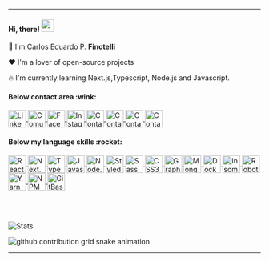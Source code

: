 
---

<h4>Hi, there! <img src="https://raw.githubusercontent.com/MartinHeinz/MartinHeinz/master/wave.gif" width="25px"></h4>

:muscle:  I'm Carlos Eduardo P. <strong>Finotelli</strong>

:heart:  I'm a lover of open-source projects

:fire:  I'm currently learning Next.js,Typescript, Node.js and Javascript.

<h4>Below contact area  :wink:</h4>

<a href="https://linkedin.com/in/finotellicarlos" target="blank">
    <img align="center" src="https://cdn.icon-icons.com/icons2/1099/PNG/512/1485482199-linkedin_78667.png" alt="Linkedin - Finotelli" height="35" width="35" />
</a>

<a href="https://app.rocketseat.com.br/me/finotellicarlos" target="blank">
  <img align="center" src="https://cdn-images-1.medium.com/max/184/1*TkXVfLTwsHdwpUEjGzdi9w@2x.jpeg" alt="Comunidade Rocketseat - Finotelli" height="35" width="35" />
</a>

<a href="https://fb.com/duuh.cls" target="_blank">
    <img align="center" src="https://cdn.icon-icons.com/icons2/555/PNG/512/facebook_icon-icons.com_53612.png" alt="Facebook - Finotelli" height="35" width="35" />
</a>

<a href="https://instagram.com/10_duuh" target="_blank">
    <img align="center" src="https://cdn.icon-icons.com/icons2/1753/PNG/512/iconfinder-social-media-applications-3instagram-4102579_113804.png" alt="Instagram - Finotelli" height="35" width="35" />
</a>

<a href="https://discordapp.com/users/733724313550717038" target="_blank">
  <img align="center" src="https://cdn.icon-icons.com/icons2/2108/PNG/512/discord_icon_130958.png" alt="Contato Discord - Finotelli" height="35" width="35" />
</a>

<a href="https://api.whatsapp.com/send?phone=5511958331748" target="_blank">
  <img align="center" src="https://cdn.icon-icons.com/icons2/555/PNG/512/whatsapp_icon-icons.com_53606.png" alt="Contato Whatsapp - Finotelli" height="35" width="35" />
</a>

<a href="https://t.me/FinotelliCarlos" target="_blank">
  <img align="center" src="https://cdn.icon-icons.com/icons2/555/PNG/512/telegram_icon-icons.com_53603.png" alt="Contato Telegram - Finotelli" height="35" width="35" />
</a>

<a href="mailto:carlos.finotelli@outlook.com" target="_blank">
  <img align="center" src="https://cdn.icon-icons.com/icons2/699/PNG/512/outlook_icon-icons.com_61644.png" alt="Contato E-mail - Finotelli" height="35" width="35" />
</a>

<br>

<h4>Below my language skills  :rocket:</h4>

<a href="https://pt-br.reactjs.org/" target="_blank">
    <img align="center" src="https://cdn.icon-icons.com/icons2/2415/PNG/512/react_original_logo_icon_146374.png" alt="React.Js" height="35" width="35" />
</a>
<a href="https://nextjs.org" target="_blank">
    <img align="center" src="https://cdn.worldvectorlogo.com/logos/next-js.svg" alt="Next.Js" height="35" width="35" />
</a>
<a href="https://www.typescriptlang.org/" target="_blank">
    <img align="center" src="https://upload.wikimedia.org/wikipedia/commons/thumb/4/4c/Typescript_logo_2020.svg/1200px-Typescript_logo_2020.svg.png" alt="Typescript" height="35" width="35" />
</a>
<a href="https://www.javascript.com/" target="_blank">
    <img align="center" src="https://cdn.icon-icons.com/icons2/2108/PNG/512/javascript_icon_130900.png" alt="Javascript" height="35" width="35" />
</a>
<a href="https://nodejs.org/en/about/" target="_blank">
    <img align="center" src="https://cdn.icon-icons.com/icons2/2107/PNG/512/file_type_node_icon_130301.png" alt="Node.Js" height="35" width="35" />
</a>
<a href="https://styled-components.com/" target="_blank">
    <img align="center" src="https://cdn.icon-icons.com/icons2/2107/PNG/128/file_type_styled_icon_130142.png" alt="Styled Components" height="35" width="35" />
</a>
<a href="https://sass-lang.com/" target="_blank">
    <img align="center" src="https://cdn.icon-icons.com/icons2/2107/PNG/512/file_type_sass_icon_130182.png" alt="Sass" height="35" width="35" />
</a>
<a href="https://css-tricks.com/" target="_blank">
    <img align="center" src="https://cdn.icon-icons.com/icons2/2107/PNG/512/file_type_css_icon_130661.png" alt="CSS3" height="35" width="35" />
</a>
<a href="https://graphql.org/" target="_blank">
    <img align="center" src="https://graphql.org/img/logo.svg" alt="GraphQL" height="35" width="35" />
</a>
<a href="https://www.mongodb.com/" target="_blank">
    <img align="center" src="https://cdn.icon-icons.com/icons2/2415/PNG/512/mongodb_original_wordmark_logo_icon_146425.png" alt="MongoDB" height="35" width="35" />
</a>
<a href="https://www.docker.com/" target="_blank">
    <img align="center" src="https://cdn.icon-icons.com/icons2/2107/PNG/512/file_type_docker_icon_130643.png" alt="Docker" height="35" width="35" />
</a>
<a href="https://insomnia.rest/" target="_blank">
    <img align="center" src="https://cdn.icon-icons.com/icons2/1381/PNG/512/insomnia_94603.png" alt="Insomnia" height="35" width="35" />
</a>
<a href="https://studio3t.com/" target="_blank">
    <img align="center" src="https://user-images.githubusercontent.com/12401985/69677316-60423a00-1081-11ea-9ec6-7334c0e491a5.png" alt="Robot3T" height="35" width="35" />
</a>
<a href="https://yarnpkg.com/" target="_blank">
    <img align="center" src="https://cdn.icon-icons.com/icons2/2415/PNG/512/yarn_original_wordmark_logo_icon_146288.png" alt="Yarn" height="35" width="35" />
</a>
<a href="https://www.npmjs.com/" target="_blank">
    <img align="center" src="https://cdn.icon-icons.com/icons2/2415/PNG/512/npm_original_wordmark_logo_icon_146402.png" alt="NPM" height="35" width="35" />
</a>
<a href="https://git-scm.com/book/pt-pt/v2/Appendix-A%3A-Git-em-Outros-Ambientes-Git-in-Bash" target="_blank">
    <img align="center" src="https://cdn.icon-icons.com/icons2/2107/PNG/512/file_type_git_icon_130581.png" alt="GitBash" height="35" width="35" />
</a>

<br><br>
    
![Stats](https://github-readme-stats.vercel.app/api/top-langs?username=finotellicarlos&show_icons=true&layout=compact&theme=dark)

![github contribution grid snake animation](https://raw.githubusercontent.com/finotellicarlos/snk/output/github-contribution-grid-snake.gif)
    
---
